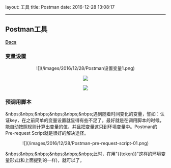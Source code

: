 layout: 工具
title: Postman
date: 2016-12-28 13:08:17

---

## Postman工具

**[Docs](https://www.getpostman.com/docs/)**



### 变量设置

<center>
![](/images/2016/12/28/Postman设置变量1.png)


![](/images/2016/12/28/Postman设置变量2.png)

![](/images/2016/12/28/Postman设置变量3.png)
</center>


### 预调用脚本

&nbps;&nbps;&nbps;&nbps;&nbps;&nbps;遇到随着时间变化的变量，譬如：认证key，在之前简单的变量设置就显得有些不足了。最好就是在调用脚本的时候，能自动按照规则计算出变量的值，并且把变量这只到环境变量中。Postman的Pre-request Script就是很好的解决途径。

<center>
![](/images/2016/12/28/Postman-pre-request-script-01.png)
</center>

&nbps;&nbps;&nbps;&nbps;&nbps;&nbps;此时，在用"{{token}}"这样的环境变量形式(和上面提到的一样)，就可以了。
